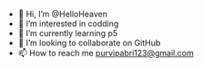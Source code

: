 - 👋 Hi, I’m @HelloHeaven
- 👀 I’m interested in codding
- 🌱 I’m currently learning p5
- 💞️ I’m looking to collaborate on GitHub
- 📫 How to reach me purvipabri123@gmail.com

<!---
HelloHeaven/HelloHeaven is a ✨ special ✨ repository because its `README.md` (this file) appears on your GitHub profile.
You can click the Preview link to take a look at your changes.
--->
